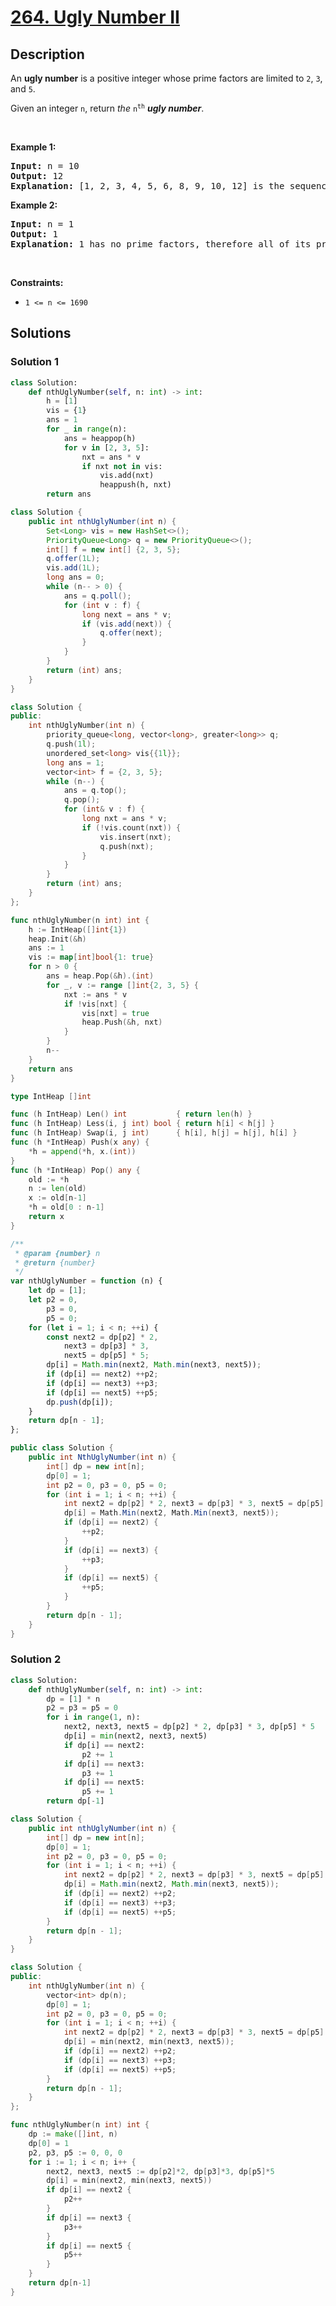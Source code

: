 # [264. Ugly Number II](https://leetcode.com/problems/ugly-number-ii)


## Description

<p>An <strong>ugly number</strong> is a positive integer whose prime factors are limited to <code>2</code>, <code>3</code>, and <code>5</code>.</p>

<p>Given an integer <code>n</code>, return <em>the</em> <code>n<sup>th</sup></code> <em><strong>ugly number</strong></em>.</p>

<p>&nbsp;</p>
<p><strong class="example">Example 1:</strong></p>

<pre>
<strong>Input:</strong> n = 10
<strong>Output:</strong> 12
<strong>Explanation:</strong> [1, 2, 3, 4, 5, 6, 8, 9, 10, 12] is the sequence of the first 10 ugly numbers.
</pre>

<p><strong class="example">Example 2:</strong></p>

<pre>
<strong>Input:</strong> n = 1
<strong>Output:</strong> 1
<strong>Explanation:</strong> 1 has no prime factors, therefore all of its prime factors are limited to 2, 3, and 5.
</pre>

<p>&nbsp;</p>
<p><strong>Constraints:</strong></p>

<ul>
	<li><code>1 &lt;= n &lt;= 1690</code></li>
</ul>

## Solutions

### Solution 1

<!-- tabs:start -->

```python
class Solution:
    def nthUglyNumber(self, n: int) -> int:
        h = [1]
        vis = {1}
        ans = 1
        for _ in range(n):
            ans = heappop(h)
            for v in [2, 3, 5]:
                nxt = ans * v
                if nxt not in vis:
                    vis.add(nxt)
                    heappush(h, nxt)
        return ans
```

```java
class Solution {
    public int nthUglyNumber(int n) {
        Set<Long> vis = new HashSet<>();
        PriorityQueue<Long> q = new PriorityQueue<>();
        int[] f = new int[] {2, 3, 5};
        q.offer(1L);
        vis.add(1L);
        long ans = 0;
        while (n-- > 0) {
            ans = q.poll();
            for (int v : f) {
                long next = ans * v;
                if (vis.add(next)) {
                    q.offer(next);
                }
            }
        }
        return (int) ans;
    }
}
```

```cpp
class Solution {
public:
    int nthUglyNumber(int n) {
        priority_queue<long, vector<long>, greater<long>> q;
        q.push(1l);
        unordered_set<long> vis{{1l}};
        long ans = 1;
        vector<int> f = {2, 3, 5};
        while (n--) {
            ans = q.top();
            q.pop();
            for (int& v : f) {
                long nxt = ans * v;
                if (!vis.count(nxt)) {
                    vis.insert(nxt);
                    q.push(nxt);
                }
            }
        }
        return (int) ans;
    }
};
```

```go
func nthUglyNumber(n int) int {
	h := IntHeap([]int{1})
	heap.Init(&h)
	ans := 1
	vis := map[int]bool{1: true}
	for n > 0 {
		ans = heap.Pop(&h).(int)
		for _, v := range []int{2, 3, 5} {
			nxt := ans * v
			if !vis[nxt] {
				vis[nxt] = true
				heap.Push(&h, nxt)
			}
		}
		n--
	}
	return ans
}

type IntHeap []int

func (h IntHeap) Len() int           { return len(h) }
func (h IntHeap) Less(i, j int) bool { return h[i] < h[j] }
func (h IntHeap) Swap(i, j int)      { h[i], h[j] = h[j], h[i] }
func (h *IntHeap) Push(x any) {
	*h = append(*h, x.(int))
}
func (h *IntHeap) Pop() any {
	old := *h
	n := len(old)
	x := old[n-1]
	*h = old[0 : n-1]
	return x
}
```

```js
/**
 * @param {number} n
 * @return {number}
 */
var nthUglyNumber = function (n) {
    let dp = [1];
    let p2 = 0,
        p3 = 0,
        p5 = 0;
    for (let i = 1; i < n; ++i) {
        const next2 = dp[p2] * 2,
            next3 = dp[p3] * 3,
            next5 = dp[p5] * 5;
        dp[i] = Math.min(next2, Math.min(next3, next5));
        if (dp[i] == next2) ++p2;
        if (dp[i] == next3) ++p3;
        if (dp[i] == next5) ++p5;
        dp.push(dp[i]);
    }
    return dp[n - 1];
};
```

```cs
public class Solution {
    public int NthUglyNumber(int n) {
        int[] dp = new int[n];
        dp[0] = 1;
        int p2 = 0, p3 = 0, p5 = 0;
        for (int i = 1; i < n; ++i) {
            int next2 = dp[p2] * 2, next3 = dp[p3] * 3, next5 = dp[p5] * 5;
            dp[i] = Math.Min(next2, Math.Min(next3, next5));
            if (dp[i] == next2) {
                ++p2;
            }
            if (dp[i] == next3) {
                ++p3;
            }
            if (dp[i] == next5) {
                ++p5;
            }
        }
        return dp[n - 1];
    }
}
```

<!-- tabs:end -->

### Solution 2

<!-- tabs:start -->

```python
class Solution:
    def nthUglyNumber(self, n: int) -> int:
        dp = [1] * n
        p2 = p3 = p5 = 0
        for i in range(1, n):
            next2, next3, next5 = dp[p2] * 2, dp[p3] * 3, dp[p5] * 5
            dp[i] = min(next2, next3, next5)
            if dp[i] == next2:
                p2 += 1
            if dp[i] == next3:
                p3 += 1
            if dp[i] == next5:
                p5 += 1
        return dp[-1]
```

```java
class Solution {
    public int nthUglyNumber(int n) {
        int[] dp = new int[n];
        dp[0] = 1;
        int p2 = 0, p3 = 0, p5 = 0;
        for (int i = 1; i < n; ++i) {
            int next2 = dp[p2] * 2, next3 = dp[p3] * 3, next5 = dp[p5] * 5;
            dp[i] = Math.min(next2, Math.min(next3, next5));
            if (dp[i] == next2) ++p2;
            if (dp[i] == next3) ++p3;
            if (dp[i] == next5) ++p5;
        }
        return dp[n - 1];
    }
}
```

```cpp
class Solution {
public:
    int nthUglyNumber(int n) {
        vector<int> dp(n);
        dp[0] = 1;
        int p2 = 0, p3 = 0, p5 = 0;
        for (int i = 1; i < n; ++i) {
            int next2 = dp[p2] * 2, next3 = dp[p3] * 3, next5 = dp[p5] * 5;
            dp[i] = min(next2, min(next3, next5));
            if (dp[i] == next2) ++p2;
            if (dp[i] == next3) ++p3;
            if (dp[i] == next5) ++p5;
        }
        return dp[n - 1];
    }
};
```

```go
func nthUglyNumber(n int) int {
	dp := make([]int, n)
	dp[0] = 1
	p2, p3, p5 := 0, 0, 0
	for i := 1; i < n; i++ {
		next2, next3, next5 := dp[p2]*2, dp[p3]*3, dp[p5]*5
		dp[i] = min(next2, min(next3, next5))
		if dp[i] == next2 {
			p2++
		}
		if dp[i] == next3 {
			p3++
		}
		if dp[i] == next5 {
			p5++
		}
	}
	return dp[n-1]
}
```

<!-- tabs:end -->

<!-- end -->

